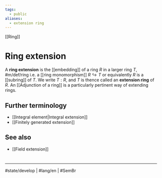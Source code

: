 ```yaml
---
tags:
  - public
aliases:
  - extension ring
---
```

[[Ring]]
# Ring extension

A **ring extension** is the [[embedding]] of a ring $R$ in a larger ring $T$, #m/def/ring 
i.e. a [[ring monomorphism]] $R \hookrightarrow T$ or equivalently $R$ is a [[subring]] of $T$.
We write $T : R$, and $T$ is thence called an **extension ring** of $R$.
An [[Adjunction of a ring]] is a particularly pertinent way of extending rings. 

## Further terminology

- [[Integral element|Integral extension]]
- [[Finitely generated extension]]

## See also

- [[Field extension]]

#
---
#state/develop | #lang/en | #SemBr
